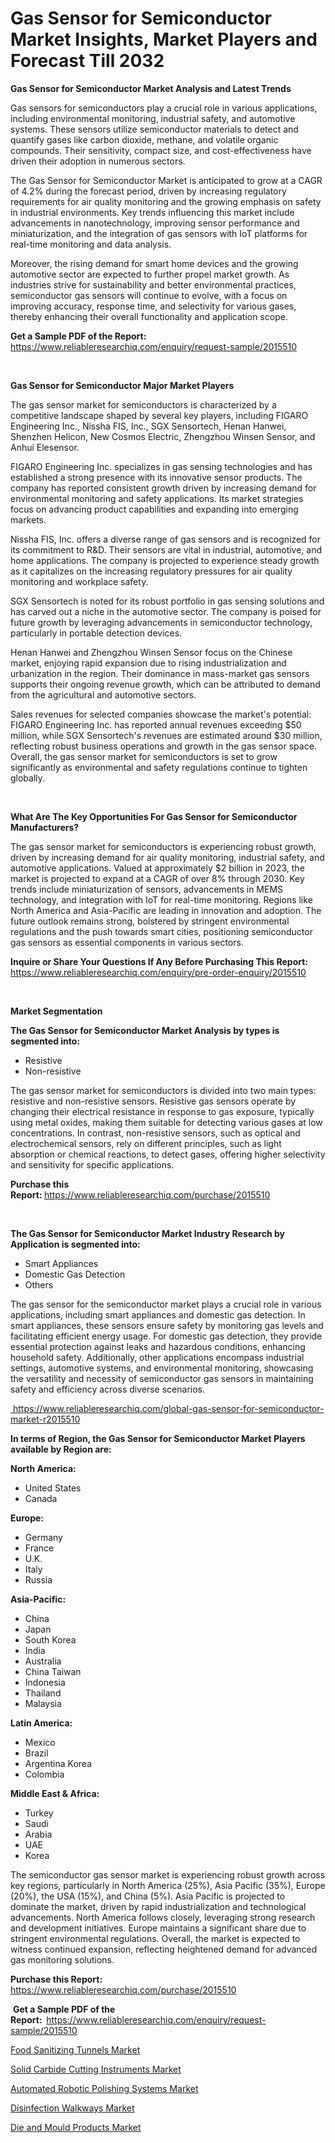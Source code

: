 <p><h1>Gas Sensor for Semiconductor Market Insights, Market Players and Forecast Till 2032</h1></p><p><strong>Gas Sensor for Semiconductor Market Analysis and Latest Trends</strong></p>
<p><p>Gas sensors for semiconductors play a crucial role in various applications, including environmental monitoring, industrial safety, and automotive systems. These sensors utilize semiconductor materials to detect and quantify gases like carbon dioxide, methane, and volatile organic compounds. Their sensitivity, compact size, and cost-effectiveness have driven their adoption in numerous sectors.</p><p>The Gas Sensor for Semiconductor Market is anticipated to grow at a CAGR of 4.2% during the forecast period, driven by increasing regulatory requirements for air quality monitoring and the growing emphasis on safety in industrial environments. Key trends influencing this market include advancements in nanotechnology, improving sensor performance and miniaturization, and the integration of gas sensors with IoT platforms for real-time monitoring and data analysis.</p><p>Moreover, the rising demand for smart home devices and the growing automotive sector are expected to further propel market growth. As industries strive for sustainability and better environmental practices, semiconductor gas sensors will continue to evolve, with a focus on improving accuracy, response time, and selectivity for various gases, thereby enhancing their overall functionality and application scope.</p></p>
<p><strong>Get a Sample PDF of the Report:&nbsp;</strong> <a href="https://www.reliableresearchiq.com/enquiry/request-sample/2015510?utm_campaign=3139&utm_medium=2&utm_source=Github&utm_content=ia&utm_term=29032025&utm_id=gas-sensor-for-semiconductor">https://www.reliableresearchiq.com/enquiry/request-sample/2015510</a></p>
<p>&nbsp;</p>
<p><strong>Gas Sensor for Semiconductor Major Market Players</strong></p>
<p><p>The gas sensor market for semiconductors is characterized by a competitive landscape shaped by several key players, including FIGARO Engineering Inc., Nissha FIS, Inc., SGX Sensortech, Henan Hanwei, Shenzhen Helicon, New Cosmos Electric, Zhengzhou Winsen Sensor, and Anhui Elesensor.</p><p>FIGARO Engineering Inc. specializes in gas sensing technologies and has established a strong presence with its innovative sensor products. The company has reported consistent growth driven by increasing demand for environmental monitoring and safety applications. Its market strategies focus on advancing product capabilities and expanding into emerging markets.</p><p>Nissha FIS, Inc. offers a diverse range of gas sensors and is recognized for its commitment to R&D. Their sensors are vital in industrial, automotive, and home applications. The company is projected to experience steady growth as it capitalizes on the increasing regulatory pressures for air quality monitoring and workplace safety.</p><p>SGX Sensortech is noted for its robust portfolio in gas sensing solutions and has carved out a niche in the automotive sector. The company is poised for future growth by leveraging advancements in semiconductor technology, particularly in portable detection devices.</p><p>Henan Hanwei and Zhengzhou Winsen Sensor focus on the Chinese market, enjoying rapid expansion due to rising industrialization and urbanization in the region. Their dominance in mass-market gas sensors supports their ongoing revenue growth, which can be attributed to demand from the agricultural and automotive sectors.</p><p>Sales revenues for selected companies showcase the market's potential: FIGARO Engineering Inc. has reported annual revenues exceeding $50 million, while SGX Sensortech's revenues are estimated around $30 million, reflecting robust business operations and growth in the gas sensor space. Overall, the gas sensor market for semiconductors is set to grow significantly as environmental and safety regulations continue to tighten globally.</p></p>
<p>&nbsp;</p>
<p><strong>What Are The Key Opportunities For Gas Sensor for Semiconductor Manufacturers?</strong></p>
<p><p>The gas sensor market for semiconductors is experiencing robust growth, driven by increasing demand for air quality monitoring, industrial safety, and automotive applications. Valued at approximately $2 billion in 2023, the market is projected to expand at a CAGR of over 8% through 2030. Key trends include miniaturization of sensors, advancements in MEMS technology, and integration with IoT for real-time monitoring. Regions like North America and Asia-Pacific are leading in innovation and adoption. The future outlook remains strong, bolstered by stringent environmental regulations and the push towards smart cities, positioning semiconductor gas sensors as essential components in various sectors.</p></p>
<p><strong>Inquire or Share Your Questions If Any Before Purchasing This Report:</strong> <a href="https://www.reliableresearchiq.com/enquiry/pre-order-enquiry/2015510?utm_campaign=3139&utm_medium=2&utm_source=Github&utm_content=ia&utm_term=29032025&utm_id=gas-sensor-for-semiconductor">https://www.reliableresearchiq.com/enquiry/pre-order-enquiry/2015510</a></p>
<p>&nbsp;</p>
<p><strong>Market Segmentation</strong></p>
<p><strong>The Gas Sensor for Semiconductor Market Analysis by types is segmented into:</strong></p>
<p><ul><li>Resistive</li><li>Non-resistive</li></ul></p>
<p><p>The gas sensor market for semiconductors is divided into two main types: resistive and non-resistive sensors. Resistive gas sensors operate by changing their electrical resistance in response to gas exposure, typically using metal oxides, making them suitable for detecting various gases at low concentrations. In contrast, non-resistive sensors, such as optical and electrochemical sensors, rely on different principles, such as light absorption or chemical reactions, to detect gases, offering higher selectivity and sensitivity for specific applications.</p></p>
<p><strong>Purchase this Report:&nbsp;</strong><a href="https://www.reliableresearchiq.com/purchase/2015510?utm_campaign=3139&utm_medium=2&utm_source=Github&utm_content=ia&utm_term=29032025&utm_id=gas-sensor-for-semiconductor">https://www.reliableresearchiq.com/purchase/2015510</a></p>
<p>&nbsp;</p>
<p><strong>The Gas Sensor for Semiconductor Market Industry Research by Application is segmented into:</strong></p>
<p><ul><li>Smart Appliances</li><li>Domestic Gas Detection</li><li>Others</li></ul></p>
<p><p>The gas sensor for the semiconductor market plays a crucial role in various applications, including smart appliances and domestic gas detection. In smart appliances, these sensors ensure safety by monitoring gas levels and facilitating efficient energy usage. For domestic gas detection, they provide essential protection against leaks and hazardous conditions, enhancing household safety. Additionally, other applications encompass industrial settings, automotive systems, and environmental monitoring, showcasing the versatility and necessity of semiconductor gas sensors in maintaining safety and efficiency across diverse scenarios.</p></p>
<p><a href="https://www.reliableresearchiq.com/global-gas-sensor-for-semiconductor-market-r2015510?utm_campaign=3139&utm_medium=2&utm_source=Github&utm_content=ia&utm_term=29032025&utm_id=gas-sensor-for-semiconductor">&nbsp;https://www.reliableresearchiq.com/global-gas-sensor-for-semiconductor-market-r2015510</a></p>
<p><strong>In terms of Region, the Gas Sensor for Semiconductor Market Players available by Region are:</strong></p>
<p>
    <p> <strong> North America: </strong>
        <ul>
            <li>United States</li>
            <li>Canada</li>
        </ul>
        </p> 
    <p> <strong> Europe: </strong>
        <ul>
            <li>Germany</li>
            <li>France</li>
            <li>U.K.</li>
            <li>Italy</li>
            <li>Russia</li>
        </ul>
        </p> 
    <p> <strong> Asia-Pacific: </strong>
        <ul>
            <li>China</li>
            <li>Japan</li>
            <li>South Korea</li>
            <li>India</li>
            <li>Australia</li>
            <li>China Taiwan</li>
            <li>Indonesia</li>
            <li>Thailand</li>
            <li>Malaysia</li>
        </ul>
        </p> 
    <p> <strong> Latin America: </strong>
        <ul>
            <li>Mexico</li>
            <li>Brazil</li>
            <li>Argentina Korea</li>
            <li>Colombia</li>
        </ul>
        </p> 
    <p> <strong> Middle East & Africa: </strong>
        <ul>
            <li>Turkey</li>
            <li>Saudi</li>
            <li>Arabia</li>
            <li>UAE</li>
            <li>Korea</li>
        </ul>
    </p>
    </p>
<p><p>The semiconductor gas sensor market is experiencing robust growth across key regions, particularly in North America (25%), Asia Pacific (35%), Europe (20%), the USA (15%), and China (5%). Asia Pacific is projected to dominate the market, driven by rapid industrialization and technological advancements. North America follows closely, leveraging strong research and development initiatives. Europe maintains a significant share due to stringent environmental regulations. Overall, the market is expected to witness continued expansion, reflecting heightened demand for advanced gas monitoring solutions.</p></p>
<p><strong>Purchase this Report: </strong><a href="https://www.reliableresearchiq.com/purchase/2015510?utm_campaign=3139&utm_medium=2&utm_source=Github&utm_content=ia&utm_term=29032025&utm_id=gas-sensor-for-semiconductor">https://www.reliableresearchiq.com/purchase/2015510</a></p>
<p>&nbsp;<strong>Get a Sample PDF of the Report:&nbsp;&nbsp;</strong><a href="https://www.reliableresearchiq.com/enquiry/request-sample/2015510?utm_campaign=3139&utm_medium=2&utm_source=Github&utm_content=ia&utm_term=29032025&utm_id=gas-sensor-for-semiconductor">https://www.reliableresearchiq.com/enquiry/request-sample/2015510</a></p>
<p><strong></strong></p>
<p><p><a href="https://www.linkedin.com/pulse/food-sanitizing-tunnels-market-analysis-report-2025-2032-c9zie?utm_campaign=3139&utm_medium=2&utm_source=Github&utm_content=ia&utm_term=29032025&utm_id=gas-sensor-for-semiconductor">Food Sanitizing Tunnels Market</a></p><p><a href="https://www.linkedin.com/pulse/whats-ahead-solid-carbide-cutting-instruments-market-analysis-qtnve?utm_campaign=3139&utm_medium=2&utm_source=Github&utm_content=ia&utm_term=29032025&utm_id=gas-sensor-for-semiconductor">Solid Carbide Cutting Instruments Market</a></p><p><a href="https://www.linkedin.com/pulse/size-share-projected-growth-rate-automated-robotic-polishing-gvcge?utm_campaign=3139&utm_medium=2&utm_source=Github&utm_content=ia&utm_term=29032025&utm_id=gas-sensor-for-semiconductor">Automated Robotic Polishing Systems Market</a></p><p><a href="https://www.linkedin.com/pulse/market-trends-disinfection-walkways-industry-current-size-bz7ne?utm_campaign=3139&utm_medium=2&utm_source=Github&utm_content=ia&utm_term=29032025&utm_id=gas-sensor-for-semiconductor">Disinfection Walkways Market</a></p><p><a href="https://www.linkedin.com/pulse/comprehensive-die-mould-products-market-report-segmentation-yzaie?utm_campaign=3139&utm_medium=2&utm_source=Github&utm_content=ia&utm_term=29032025&utm_id=gas-sensor-for-semiconductor">Die and Mould Products Market</a></p></p>